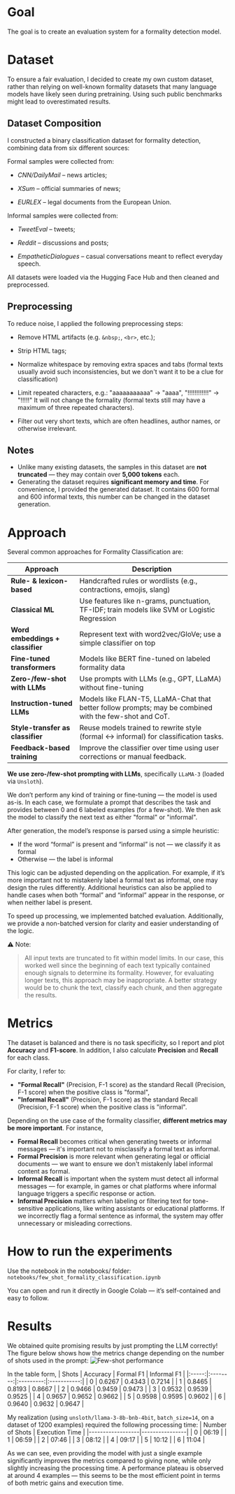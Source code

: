 # Goal 

The goal is to create an evaluation system for a formality detection model.

# Dataset

To ensure a fair evaluation, I decided to create my own custom dataset, rather than relying on well-known formality datasets that many language models have likely seen during pretraining. Using such public benchmarks might lead to overestimated results.

## Dataset Composition
I constructed a binary classification dataset for formality detection, combining data from six different sources:

Formal samples were collected from:
- *CNN/DailyMail* – news articles;

- *XSum* – official summaries of news;

- *EURLEX* – legal documents from the European Union.

Informal samples were collected from:
- *TweetEval* – tweets;

- *Reddit* – discussions and posts;

- *EmpatheticDialogues* – casual conversations meant to reflect everyday speech.

All datasets were loaded via the Hugging Face Hub and then cleaned and preprocessed.

## Preprocessing
To reduce noise, I applied the following preprocessing steps:

- Remove HTML artifacts (e.g. `&nbsp;`, `<br>`, etc.);

- Strip HTML tags;

- Normalize whitespace by removing extra spaces and tabs (formal texts usually avoid such inconsistencies, but we don't want it to be a clue for classification)

- Limit repeated characters, e.g.: "aaaaaaaaaaa" → "aaaa", "!!!!!!!!!!!!" → "!!!!!" It will not change the formality (formal texts still may have a maximum of three repeated characters).

- Filter out very short texts, which are often headlines, author names, or otherwise irrelevant.

## Notes
- Unlike many existing datasets, the samples in this dataset are **not truncated** — they may contain over **5,000 tokens** each. 
- Generating the dataset requires **significant memory and time**. For convenience, I provided the generated dataset. It contains 600 formal and 600 informal texts, this number can be changed in the dataset generation. 

# Approach

Several common approaches for Formality Classification are:

| Approach                          | Description                                                                                   |
|----------------------------------|-----------------------------------------------------------------------------------------------|
| **Rule- & lexicon-based**        | Handcrafted rules or wordlists (e.g., contractions, emojis, slang)   |
| **Classical ML**                 | Use features like n-grams, punctuation, TF-IDF; train models like SVM or Logistic Regression |
| **Word embeddings + classifier** | Represent text with word2vec/GloVe; use a simple classifier on top                           |
| **Fine-tuned transformers**      | Models like BERT fine-tuned on labeled formality data                |
| **Zero-/few-shot with LLMs**     | Use prompts with LLMs (e.g., GPT, LLaMA) without fine-tuning     |
| **Instruction-tuned LLMs**       | Models like FLAN-T5, LLaMA-Chat that better follow prompts; may be combined with the few-shot and CoT.         |
| **Style-transfer as classifier** | Reuse models trained to rewrite style (formal ↔ informal) for classification tasks.           |
| **Feedback-based training**      | Improve the classifier over time using user corrections or manual feedback.                   |

**We use zero-/few-shot prompting with LLMs**, specifically `LLaMA-3` (loaded via `Unsloth`).

We don’t perform any kind of training or fine-tuning — the model is used as-is. In each case, we formulate a prompt that describes the task and provides between 0 and 6 labeled examples (for a few-shot). We then ask the model to classify the next text as either "formal" or "informal". 

After generation, the model’s response is parsed using a simple heuristic:
- If the word “formal” is present and “informal” is not — we classify it as formal
- Otherwise — the label is informal

This logic can be adjusted depending on the application. For example, if it’s more important not to mistakenly label a formal text as informal, one may design the rules differently. Additional heuristics can also be applied to handle cases when both “formal” and “informal” appear in the response, or when neither label is present.

To speed up processing, we implemented batched evaluation. Additionally, we provide a non-batched version for clarity and easier understanding of the logic.

⚠️ Note:
>All input texts are truncated to fit within model limits. In our case, this worked well since the beginning of each text typically contained enough signals to determine its formality.
> However, for evaluating longer texts, this approach may be inappropriate. A better strategy would be to chunk the text, classify each chunk, and then aggregate the results.

# Metrics

The dataset is balanced and there is no task specificity, so I report and plot **Accuracy** and **F1-score**. In addition, I also calculate **Precision** and **Recall** for each class.

For clarity, I refer to:
- **"Formal Recall"** (Precision, F-1 score) as the standard Recall (Precision, F-1 score) when the positive class is "formal",
- **"Informal Recall"** (Precision, F-1 score) as the standard Recall (Precision, F-1 score) when the positive class is "informal".

Depending on the use case of the formality classifier, **different metrics may be more important**. For instance,

- **Formal Recall** becomes critical when generating tweets or informal messages — it's important not to misclassify a formal text as informal.
- **Formal Precision** is more relevant when generating legal or official documents — we want to ensure we don't mistakenly label informal content as formal.
- **Informal Recall** is important when the system must detect all informal messages — for example, in games or chat platforms where informal language triggers a specific response or action.
- **Informal Precision** matters when labeling or filtering text for tone-sensitive applications, like writing assistants or educational platforms. If we incorrectly flag a formal sentence as informal, the system may offer unnecessary or misleading corrections.

# How to run the experiments
Use the notebook in the notebooks/ folder:
```notebooks/few_shot_formality_classification.ipynb```

You can open and run it directly in Google Colab — it’s self-contained and easy to follow.

# Results
We obtained quite promising results by just prompting the LLM correctly! The figure below shows how the metrics change depending on the number of shots used in the prompt:
![Few-shot performance](eval_results/few_shot_metrics.png)

In the table form,
| Shots | Accuracy | Formal F1 | Informal F1 |
|:-----:|:--------:|:---------:|:-----------:|
| 0     | 0.6267   | 0.4343    | 0.7214      |
| 1     | 0.8465   | 0.8193    | 0.8667      |
| 2     | 0.9466   | 0.9459    | 0.9473      |
| 3     | 0.9532   | 0.9539    | 0.9525      |
| 4     | 0.9657   | 0.9652    | 0.9662      |
| 5     | 0.9598   | 0.9595    | 0.9602      |
| 6     | 0.9640   | 0.9632    | 0.9647      |

My realization (using ```unsloth/llama-3-8b-bnb-4bit```, ```batch_size=14```, on a dataset of 1200 examples) required the following processing time:
| Number of Shots | Execution Time |
|------------------|----------------|
| 0                | 06:19          |
| 1                | 06:59          |
| 2                | 07:46          |
| 3                | 08:12          |
| 4                | 09:17          |
| 5                | 10:12          |
| 6                | 11:04          |

As we can see, even providing the model with just a single example significantly improves the metrics compared to giving none, while only slightly increasing the processing time. A performance plateau is observed at around 4 examples — this seems to be the most efficient point in terms of both metric gains and execution time.


